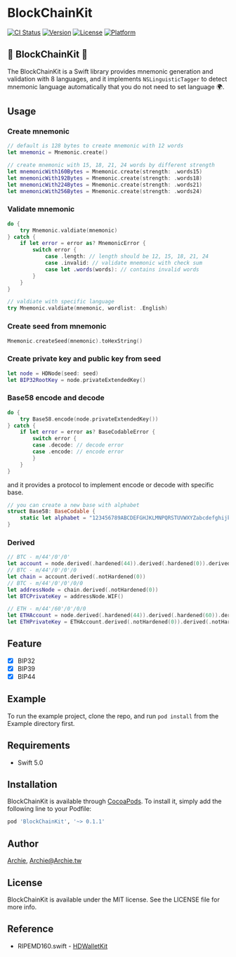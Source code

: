 # BlockChainKit

[![CI Status](https://img.shields.io/travis/Archie/BlockChainKit.svg?style=flat)](https://travis-ci.org/Archie/BlockChainKit)
[![Version](https://img.shields.io/cocoapods/v/BlockChainKit.svg?style=flat)](https://cocoapods.org/pods/BlockChainKit)
[![License](https://img.shields.io/cocoapods/l/BlockChainKit.svg?style=flat)](https://cocoapods.org/pods/BlockChainKit)
[![Platform](https://img.shields.io/cocoapods/p/BlockChainKit.svg?style=flat)](https://cocoapods.org/pods/BlockChainKit)

## 🔏 BlockChainKit 🔏
The BlockChainKit is a Swift library provides mnemonic generation and validation with 8 languages, and it implements `NSLinguisticTagger` to detect mnemonic language automatically that you do not need to set language 🌍.

## Usage

### Create mnemonic
```swift
// default is 128 bytes to create mnemonic with 12 words 
let mnemonic = Mnemonic.create()

// create mnemonic with 15, 18, 21, 24 words by different strength
let mnemonicWith160Bytes = Mnemonic.create(strength: .words15)
let mnemonicWith192Bytes = Mnemonic.create(strength: .words18)
let mnemonicWith224Bytes = Mnemonic.create(strength: .words21)
let mnemonicWith256Bytes = Mnemonic.create(strength: .words24)
```

### Validate mnemonic
```swift
do {
    try Mnemonic.valdiate(mnemonic)
} catch {
    if let error = error as? MnemonicError {
        switch error {
            case .length: // length should be 12, 15, 18, 21, 24
            case .invalid: // validate mnemonic with check sum
            case let .words(words): // contains invalid words
        }
    }
}

// valdiate with specific language
try Mnemonic.valdiate(mnemonic, wordlist: .English)
```

### Create seed from mnemonic
```swift
Mnemonic.createSeed(mnemonic).toHexString()
```

### Create private key and public key from seed
```swift
let node = HDNode(seed: seed)
let BIP32RootKey = node.privateExtendedKey()
```

### Base58 encode and decode
```swift
do {
    try Base58.encode(node.privateExtendedKey())
} catch {
    if let error = error as? BaseCodableError {
        switch error {
        case .decode: // decode error
        case .encode: // encode error
        }
    }
}
```

and it provides a protocol to implement encode or decode with specific base.

```swift
// you can create a new base with alphabet
struct Base58: BaseCodable {
    static let alphabet = "123456789ABCDEFGHJKLMNPQRSTUVWXYZabcdefghijkmnopqrstuvwxyz"
}
```

### Derived
```swift
// BTC - m/44'/0'/0'
let account = node.derived(.hardened(44)).derived(.hardened(0)).derived(.hardened(0))
// BTC - m/44'/0'/0'/0
let chain = account.derived(.notHardened(0))
// BTC - m/44'/0'/0'/0/0
let addressNode = chain.derived(.notHardened(0))
let BTCPrivateKey = addressNode.WIF() 

// ETH - m/44'/60'/0'/0/0
let ETHAccount = node.derived(.hardened(44)).derived(.hardened(60)).derived(.hardened(0))
let ETHPrivateKey = ETHAccount.derived(.notHardened(0)).derived(.notHardened(0)).ethPrivateKey
```

## Feature

- [X] BIP32
- [x] BIP39
- [X] BIP44

## Example

To run the example project, clone the repo, and run `pod install` from the Example directory first.

## Requirements

- Swift 5.0

## Installation

BlockChainKit is available through [CocoaPods](https://cocoapods.org). To install
it, simply add the following line to your Podfile:

```ruby
pod 'BlockChainKit', '~> 0.1.1'
```

## Author

[Archie](https://twitter.com/ChangArchie), Archie@Archie.tw

## License

BlockChainKit is available under the MIT license. See the LICENSE file for more info.

## Reference

- RIPEMD160.swift - [HDWalletKit](https://github.com/yuzushioh/HDWalletKit)
